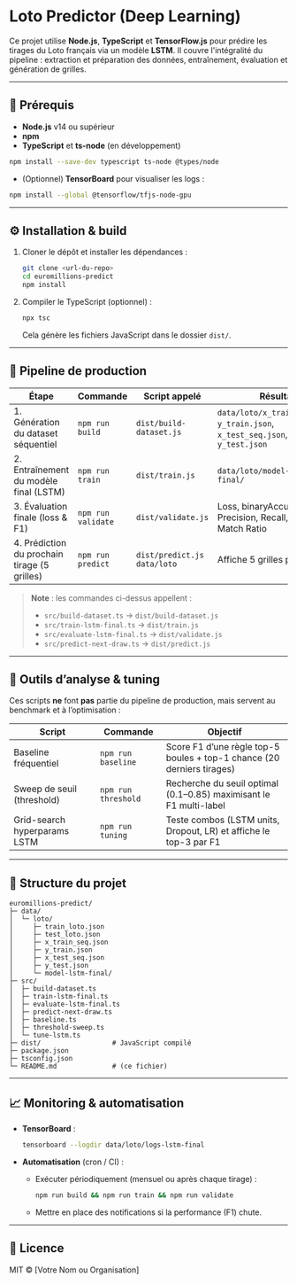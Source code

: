 # Loto Predictor (Deep Learning)

Ce projet utilise **Node.js**, **TypeScript** et **TensorFlow\.js** pour prédire les tirages du Loto français via un modèle **LSTM**. Il couvre l'intégralité du pipeline : extraction et préparation des données, entraînement, évaluation et génération de grilles.

---

## 🔧 Prérequis

* **Node.js** v14 ou supérieur
* **npm**
* **TypeScript** et **ts-node** (en développement)

```bash
npm install --save-dev typescript ts-node @types/node
```

* (Optionnel) **TensorBoard** pour visualiser les logs :

```bash
npm install --global @tensorflow/tfjs-node-gpu
```

---

## ⚙️ Installation & build

1. Cloner le dépôt et installer les dépendances :

   ```bash
   git clone <url-du-repo>
   cd euromillions-predict
   npm install
   ```

2. Compiler le TypeScript (optionnel) :

   ```bash
   npx tsc
   ```

   Cela génère les fichiers JavaScript dans le dossier `dist/`.

---

## 🚀 Pipeline de production

| Étape                                        | Commande           | Script appelé               | Résultat                                                                       |
| -------------------------------------------- | ------------------ | --------------------------- | ------------------------------------------------------------------------------ |
| 1. Génération du dataset séquentiel          | `npm run build`    | `dist/build-dataset.js`     | `data/loto/x_train_seq.json`, `y_train.json`, `x_test_seq.json`, `y_test.json` |
| 2. Entraînement du modèle final (LSTM)       | `npm run train`    | `dist/train.js`             | `data/loto/model-lstm-final/`                                                  |
| 3. Évaluation finale (loss & F1)             | `npm run validate` | `dist/validate.js`          | Loss, binaryAccuracy, Precision, Recall, F1, Exact Match Ratio                 |
| 4. Prédiction du prochain tirage (5 grilles) | `npm run predict`  | `dist/predict.js data/loto` | Affiche 5 grilles pondérées                                                    |

> **Note** : les commandes ci-dessus appellent :
>
> * `src/build-dataset.ts` → `dist/build-dataset.js`
> * `src/train-lstm-final.ts` → `dist/train.js`
> * `src/evaluate-lstm-final.ts` → `dist/validate.js`
> * `src/predict-next-draw.ts` → `dist/predict.js`

---

## 🧪 Outils d’analyse & tuning

Ces scripts **ne** font **pas** partie du pipeline de production, mais servent au benchmark et à l’optimisation :

| Script                       | Commande            | Objectif                                                               |
| ---------------------------- | ------------------- | ---------------------------------------------------------------------- |
| Baseline fréquentiel         | `npm run baseline`  | Score F1 d’une règle top-5 boules + top-1 chance (20 derniers tirages) |
| Sweep de seuil (threshold)   | `npm run threshold` | Recherche du seuil optimal (0.1–0.85) maximisant le F1 multi-label     |
| Grid-search hyperparams LSTM | `npm run tuning`    | Teste combos (LSTM units, Dropout, LR) et affiche le top-3 par F1      |

---

## 📂 Structure du projet

```
euromillions-predict/
├─ data/
│  └─ loto/
│     ├─ train_loto.json
│     ├─ test_loto.json
│     ├─ x_train_seq.json
│     ├─ y_train.json
│     ├─ x_test_seq.json
│     ├─ y_test.json
│     └─ model-lstm-final/
├─ src/
│  ├─ build-dataset.ts
│  ├─ train-lstm-final.ts
│  ├─ evaluate-lstm-final.ts
│  ├─ predict-next-draw.ts
│  ├─ baseline.ts
│  ├─ threshold-sweep.ts
│  └─ tune-lstm.ts
├─ dist/                  # JavaScript compilé
├─ package.json
├─ tsconfig.json
└─ README.md              # (ce fichier)
```

---

## 📈 Monitoring & automatisation

* **TensorBoard** :

  ```bash
  tensorboard --logdir data/loto/logs-lstm-final
  ```

* **Automatisation** (cron / CI) :

  * Exécuter périodiquement (mensuel ou après chaque tirage) :

    ```bash
    npm run build && npm run train && npm run validate
    ```
  * Mettre en place des notifications si la performance (F1) chute.

---

## 📜 Licence

MIT © \[Votre Nom ou Organisation]
